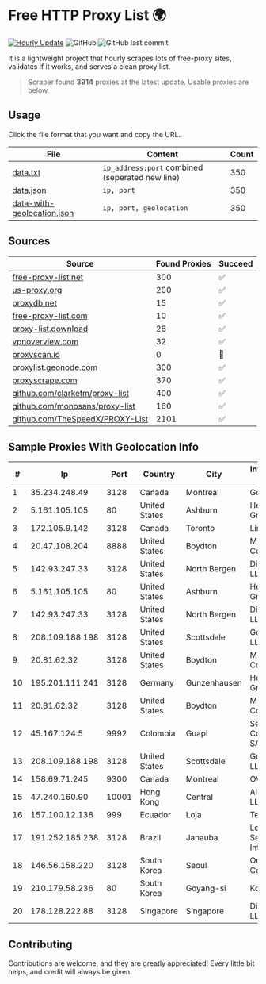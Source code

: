 
# Free HTTP Proxy List 🌍

[![Hourly Update](https://github.com/mertguvencli/http-proxy-list/actions/workflows/main.yml/badge.svg?branch=main)](https://github.com/mertguvencli/http-proxy-list/actions/workflows/main.yml)
![GitHub](https://img.shields.io/github/license/mertguvencli/http-proxy-list)
![GitHub last commit](https://img.shields.io/github/last-commit/mertguvencli/http-proxy-list)

It is a lightweight project that hourly scrapes lots of free-proxy sites, validates if it works, and serves a clean proxy list.


> Scraper found **3914** proxies at the latest update. Usable proxies are below.

## Usage

Click the file format that you want and copy the URL.


|File|Content|Count|
|----|-------|-----|
|[data.txt](https://raw.githubusercontent.com/mertguvencli/http-proxy-list/main/proxy-list/data.txt)|`ip_address:port` combined (seperated new line)|350|
|[data.json](https://raw.githubusercontent.com/mertguvencli/http-proxy-list/main/proxy-list/data.json)|`ip, port`|350|
|[data-with-geolocation.json](https://raw.githubusercontent.com/mertguvencli/http-proxy-list/main/proxy-list/data-with-geolocation.json)|`ip, port, geolocation`|350|

## Sources

|Source|Found Proxies|Succeed|
|------|-------------|-------|
|[free-proxy-list.net](https://free-proxy-list.net)|300|✅|
|[us-proxy.org](https://www.us-proxy.org)|200|✅|
|[proxydb.net](http://proxydb.net)|15|✅|
|[free-proxy-list.com](https://free-proxy-list.com/?page=&port=&type%5B%5D=http&type%5B%5D=https&up_time=0&search=Search)|10|✅|
|[proxy-list.download](https://www.proxy-list.download/HTTP)|26|✅|
|[vpnoverview.com](https://vpnoverview.com/privacy/anonymous-browsing/free-proxy-servers)|32|✅|
|[proxyscan.io](https://www.proxyscan.io)|0|🚫|
|[proxylist.geonode.com](https://proxylist.geonode.com/api/proxy-list?limit=300&page=1&sort_by=lastChecked&sort_type=desc&protocols=http,https)|300|✅|
|[proxyscrape.com](https://api.proxyscrape.com/v2/?request=displayproxies&protocol=http&timeout=10000&country=all&ssl=all&anonymity=all)|370|✅|
|[github.com/clarketm/proxy-list](https://raw.githubusercontent.com/clarketm/proxy-list/master/proxy-list-raw.txt)|400|✅|
|[github.com/monosans/proxy-list](https://raw.githubusercontent.com/monosans/proxy-list/main/proxies/http.txt)|160|✅|
|[github.com/TheSpeedX/PROXY-List](https://raw.githubusercontent.com/TheSpeedX/PROXY-List/master/http.txt)|2101|✅|


## Sample Proxies With Geolocation Info

|#|Ip|Port|Country|City|Internet Service Provider|
|-|--|----|-------|----|-------------------------|
|1|35.234.248.49|3128|Canada|Montreal|Google LLC|
|2|5.161.105.105|80|United States|Ashburn|Hetzner Online GmbH|
|3|172.105.9.142|3128|Canada|Toronto|Linode, LLC|
|4|20.47.108.204|8888|United States|Boydton|Microsoft Corporation|
|5|142.93.247.33|3128|United States|North Bergen|DigitalOcean, LLC|
|6|5.161.105.105|80|United States|Ashburn|Hetzner Online GmbH|
|7|142.93.247.33|3128|United States|North Bergen|DigitalOcean, LLC|
|8|208.109.188.198|3128|United States|Scottsdale|GoDaddy.com, LLC|
|9|20.81.62.32|3128|United States|Boydton|Microsoft Corporation|
|10|195.201.111.241|3128|Germany|Gunzenhausen|Hetzner Online GmbH|
|11|20.81.62.32|3128|United States|Boydton|Microsoft Corporation|
|12|45.167.124.5|9992|Colombia|Guapi|Sepcom Comunicaciones SAS|
|13|208.109.188.198|3128|United States|Scottsdale|GoDaddy.com, LLC|
|14|158.69.71.245|9300|Canada|Montreal|OVH SAS|
|15|47.240.160.90|10001|Hong Kong|Central|Alibaba.com LLC|
|16|157.100.12.138|999|Ecuador|Loja|Telconet S.A|
|17|191.252.185.238|3128|Brazil|Janauba|Locaweb Serviços de Internet S/A|
|18|146.56.158.220|3128|South Korea|Seoul|Oracle Corporation|
|19|210.179.58.236|80|South Korea|Goyang-si|Korea Telecom|
|20|178.128.222.88|3128|Singapore|Singapore|DigitalOcean, LLC|



## Contributing

Contributions are welcome, and they are greatly appreciated! Every
little bit helps, and credit will always be given.

